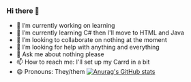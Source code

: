 ### Hi there 👋


- 🔭 I’m currently working on learning
- 🌱 I’m currently learning C# then I'll move to HTML and Java
- 👯 I’m looking to collaborate on nothing at the moment
- 🤔 I’m looking for help with anything and everything
- 💬 Ask me about nothing please
- 📫 How to reach me: I'll set up my Carrd in a bit
- 😄 Pronouns: They/them
[![Anurag's GitHub stats](https://github-readme-stats.vercel.app/api?username=MoonTheShining)](https://github.com/anuraghazra/github-readme-stats)
